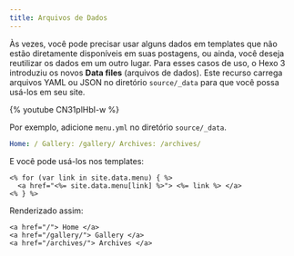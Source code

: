 ```yaml
---
title: Arquivos de Dados
---
```


Às vezes, você pode precisar usar alguns dados em templates que não estão diretamente disponíveis em suas postagens, ou ainda, você deseja reutilizar os dados em um outro lugar. Para esses casos de uso, o Hexo 3 introduziu os novos **Data files** (arquivos de dados). Este recurso carrega arquivos YAML ou JSON no diretório `source/_data` para que você possa usá-los em seu site.

{% youtube CN31plHbI-w %}

Por exemplo, adicione `menu.yml` no diretório `source/_data`.

```yaml
Home: / Gallery: /gallery/ Archives: /archives/
```

E você pode usá-los nos templates:

```
<% for (var link in site.data.menu) { %>
  <a href="<%= site.data.menu[link] %>"> <%= link %> </a>
<% } %>
```

Renderizado assim:

```
<a href="/"> Home </a>
<a href="/gallery/"> Gallery </a>
<a href="/archives/"> Archives </a>
```
